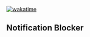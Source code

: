 [![wakatime](https://wakatime.com/badge/user/a700230c-ba51-4378-8fbc-fbcb542401ed/project/68937dcd-0b26-4bee-9fd5-a8fa3ec24b4c.svg)](https://wakatime.com/badge/user/a700230c-ba51-4378-8fbc-fbcb542401ed/project/68937dcd-0b26-4bee-9fd5-a8fa3ec24b4c)

## Notification Blocker